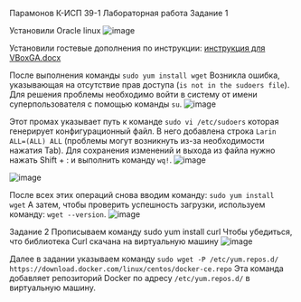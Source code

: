 Парамонов К-ИСП 39-1 
Лабораторная работа
Задание 1


Установили Oracle linux
![image](https://github.com/user-attachments/assets/244a15d8-2a4d-49ba-978a-0b4dac0069dc)

Установили гостевые дополнения по инструкции: 
[инструкция для VBoxGA.docx](https://github.com/user-attachments/files/18921020/VBoxGA.docx)

После выполнения команды 
`sudo yum install wget` 
Возникла ошибка, указывающая на отсутствие прав доступа (`is not in the sudoers file`).  Для решения проблемы необходимо войти в систему от имени суперпользователя с помощью команды `su`.
![image](https://github.com/user-attachments/assets/4a6df09a-9526-4368-8188-55702ef3aac6)

Этот промах указывает путь к команде 
`sudo vi /etc/sudoers`
которая генерирует конфигурационный файл.  В него добавлена строка `Larin ALL=(ALL) ALL` (проблемы могут возникнуть из-за необходимости нажатия Tab).  Для сохранения изменений и выхода из файла нужно нажать Shift + : и выполнить команду 
`wq!`.
![image](https://github.com/user-attachments/assets/18725e7a-5821-4e3b-9493-edbf1fe1f580)

![image](https://github.com/user-attachments/assets/11723064-3289-4039-925e-0ef8f7a5799b)

После всех этих операций снова вводим команду:
`sudo yum install wget`
А затем, чтобы проверить успешность загрузки, используем команду:
`wget --version`.
![image](https://github.com/user-attachments/assets/e48b7b1d-0098-4808-8265-342f9ca18389)

Задание 2
Прописываем команду 
sudo yum install curl 
Чтобы убедиться, что библиотека Curl скачана на виртуальную машину
![image](https://github.com/user-attachments/assets/703c91e3-9b56-4849-954e-963bfcf29862)

Далее в задании указываем команду 
`sudo wget -P /etc/yum.repos.d/ https://download.docker.com/linux/centos/docker-ce.repo` 
Эта команда добавляет репозиторий Docker по адресу `/etc/yum.repos.d/` в виртуальную машину.
